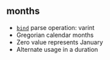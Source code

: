 ## months

- [`bind`](bind.md) parse operation: varint
- Gregorian calendar months
- Zero value represents January
- Alternate usage in a duration